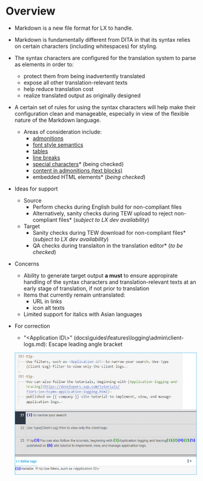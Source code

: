 # Overview

* Markdown is a new file format for LX to handle.
* Markdown is fundamentally different from DITA in that its syntax relies on certain characters (including whitespaces) for styling.
* The syntax characters are configured for the translation system to parse as elements in order to:
    * protect them from being inadvertently translated
    * expose all other translation-relevant texts
    * help reduce translation cost
    * realize translated output as originally designed
* A certain set of rules for using the syntax characters will help make their configuration clean and manageable, especially in view of the flexible nature of the Markdown language.
    * Areas of consideration include:
        * [admonitions](admonitions.md)
        * [font style semantics](font_style.md)
        * [tables](tables.md)
        * [line breaks](line_breaks.md)
        * [special characters](special_characters.md)\* (being checked)
        * [content in admonitions (text blocks)](text_block_content.md)
        * embedded HTML elements\* (*being checked*)
* Ideas for support
    * Source
        * Perform checks during English build for non-compliant files
        * Alternatively, sanity checks during TEW upload to reject non-compliant files\* (*subject to LX dev availability*)
    * Target
        * Sanity checks during TEW download for non-compliant files\* (*subject to LX dev availability*)
        * QA checks during translaiton in the translation editor\* (*to be checked*)
* Concerns
    * Ability to generate target output **a must** to ensure appropirate handling of the syntax characters and translation-relevant texts at an early stage of translation, if not prior to translation
    * Items that currently remain untranslated:
        * URL in links
        * icon alt texts
    * Limited support for italics with Asian languages
* For correction
    * "<Application ID\\>" (docs\guides\features\logging\admin\client-logs.md): Escape leading angle bracket

    ![correction](images/correction.jpg)
